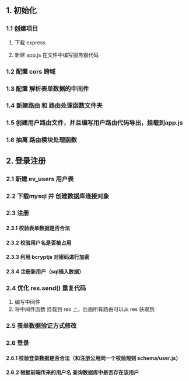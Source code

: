 ## 1. 初始化

### 1.1 创建项目

1. 下载 express

2. 新建 app.js 在文件中编写服务器代码

### 1.2 配置 cors 跨域

### 1.3 配置 解析表单数据的中间件 

### 1.4 新建路由 和 路由处理函数文件夹

### 1.5 创建用户路由文件，并且编写用户路由代码导出，挂载到app.js

### 1.6 抽离 路由模块处理函数

## 2. 登录注册

### 2.1 新建 ev_users 用户表

### 2.2 下载mysql 并 创建数据库连接对象

### 2.3 注册

#### 2.3.1 校验表单数据是否合法

#### 2.3.2 校验用户名是否被占用

#### 2.3.3 利用 bcryptjs 对密码进行加密

#### 2.3.4 注册新用户（sql插入数据）

### 2.4 优化 res.send() 重复代码
1. 编写中间件
2. 将中间件函数 挂载到 res 上，后面所有路由可以从 res 获取到

### 2.5 表单数据验证方式修改

### 2.6 登录

#### 2.6.1 校验登录数据是否合法（和注册公用同一个校验规则 schema/user.js）

#### 2.6.2 根据前端传来的用户名 查询数据库中是否存在该用户
